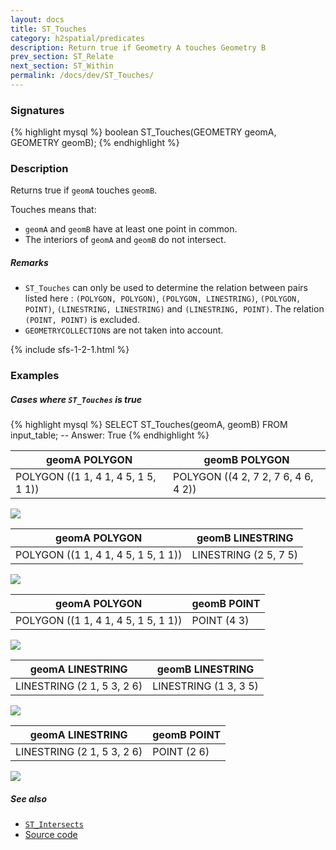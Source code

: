 ```yaml
---
layout: docs
title: ST_Touches
category: h2spatial/predicates
description: Return true if Geometry A touches Geometry B
prev_section: ST_Relate
next_section: ST_Within
permalink: /docs/dev/ST_Touches/
---
```


### Signatures

{% highlight mysql %}
boolean ST_Touches(GEOMETRY geomA, GEOMETRY geomB);
{% endhighlight %}

### Description

Returns true if `geomA` touches `geomB`.

Touches means that:
  * `geomA` and `geomB` have at least one point in common.
  * The interiors of `geomA` and `geomB` do not intersect.

##### Remarks
  * `ST_Touches` can only be used to determine the relation between pairs listed here : `(POLYGON, POLYGON)`, `(POLYGON, LINESTRING)`, `(POLYGON, POINT)`, `(LINESTRING, LINESTRING)` and `(LINESTRING, POINT)`. The relation `(POINT, POINT)` is excluded. 
  * `GEOMETRYCOLLECTION`s are not taken into account.

{% include sfs-1-2-1.html %}

### Examples

##### Cases where `ST_Touches` is true
 
{% highlight mysql %}
SELECT ST_Touches(geomA, geomB) FROM input_table;
-- Answer:    True
{% endhighlight %}

| geomA POLYGON | geomB POLYGON |
| ----|---- |
| POLYGON ((1 1, 4 1, 4 5, 1 5, 1 1)) | POLYGON ((4 2, 7 2, 7 6, 4 6, 4 2)) |

<img class="displayed" src="../ST_Touches_1.png"/>

| geomA POLYGON | geomB LINESTRING |
| ----|---- |
| POLYGON ((1 1, 4 1, 4 5, 1 5, 1 1)) | LINESTRING (2 5, 7 5) |

<img class="displayed" src="../ST_Touches_2.png"/>

| geomA POLYGON | geomB POINT |
| ----|---- |
| POLYGON ((1 1, 4 1, 4 5, 1 5, 1 1)) | POINT (4 3) |

<img class="displayed" src="../ST_Touches_3.png"/>

| geomA LINESTRING | geomB LINESTRING |
| ----|---- |
| LINESTRING (2 1, 5 3, 2 6) | LINESTRING (1 3, 3 5) |

<img class="displayed" src="../ST_Touches_4.png"/>

| geomA LINESTRING | geomB POINT |
| ----|---- |
| LINESTRING (2 1, 5 3, 2 6) | POINT (2 6) |

<img class="displayed" src="../ST_Touches_5.png"/>

##### See also

* [`ST_Intersects`](../ST_Intersects)
* <a href="https://github.com/irstv/H2GIS/blob/master/h2spatial/src/main/java/org/h2gis/h2spatial/internal/function/spatial/predicates/ST_Touches.java" target="_blank">Source code</a>

